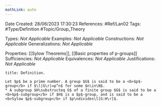 ```yaml
---
mathLink: auto
---
```


<div class="topSpace"></div>

Date Created: 28/06/2023 17:30:23
References: #Ref/Lan02
Tags: #Type/Definition #Topic/Group_Theory

Types: <i>Not Applicable</i>
Examples: <i>Not Applicable</i>
Constructions: <i>Not Applicable</i>
Generalizations: <i>Not Applicable</i>

Properties: [[Sylow Theorems]], [[Basic properties of p-groups]]
Sufficiencies: <i>Not Applicable</i>
Equivalences: <i>Not Applicable</i>
Justifications: <i>Not Applicable</i>

``` ad-Definition
title: Definition.

Let $p$ be a prime number. A group $G$ is said to be a <b>$p$-group</b> if $\l|G\r|=p^n$ for some $n\in\N$.
* A subgroup $H\substructeq G$ of a finite group $G$ is said to be a <b>$p$-subgroup</b> if $H$ is a $p$-group, and is said to be a <b>Sylow $p$-subgroup</b> if $p\ndivides\l[G:H\r]$.

```
